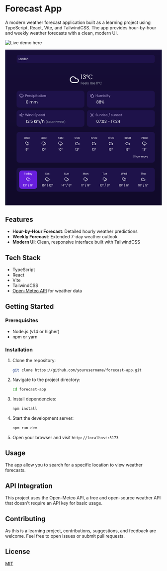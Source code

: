 # Forecast App

A modern weather forecast application built as a learning project using TypeScript, React, Vite, and TailwindCSS. The app provides hour-by-hour and weekly weather forecasts with a clean, modern UI.

![Live demo here](forecast-app-henna.vercel.app)

![Forecast App Screenshot](screenshots/app.png)

## Features

- **Hour-by-Hour Forecast**: Detailed hourly weather predictions
- **Weekly Forecast**: Extended 7-day weather outlook
- **Modern UI**: Clean, responsive interface built with TailwindCSS

## Tech Stack

- TypeScript
- React
- Vite
- TailwindCSS
- [Open-Meteo API](https://open-meteo.com/) for weather data

## Getting Started

### Prerequisites

- Node.js (v14 or higher)
- npm or yarn

### Installation

1. Clone the repository:
   ```bash
   git clone https://github.com/yourusername/forecast-app.git
   ```

2. Navigate to the project directory:
   ```bash
   cd forecast-app
   ```

3. Install dependencies:
   ```bash
   npm install
   ```

4. Start the development server:
   ```bash
   npm run dev
   ```

5. Open your browser and visit `http://localhost:5173`

## Usage

The app allow you to search for a specific location to view weather forecasts.

## API Integration

This project uses the Open-Meteo API, a free and open-source weather API that doesn't require an API key for basic usage.

## Contributing

As this is a learning project, contributions, suggestions, and feedback are welcome. Feel free to open issues or submit pull requests.

## License

[MIT](LICENSE)
